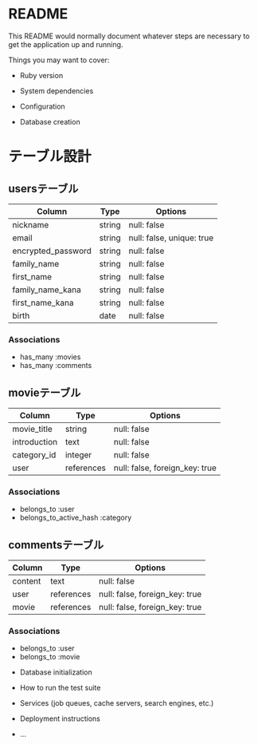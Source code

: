 # README

This README would normally document whatever steps are necessary to get the
application up and running.

Things you may want to cover:

* Ruby version

* System dependencies

* Configuration

* Database creation

# テーブル設計

## usersテーブル
| Column             | Type   | Options                   |
| ------------------ | ------ | ------------------------- |
| nickname           | string | null: false               |
| email              | string | null: false, unique: true |
| encrypted_password | string | null: false               |
| family_name        | string | null: false               |
| first_name         | string | null: false               |
| family_name_kana   | string | null: false               |
| first_name_kana    | string | null: false               |
| birth      　　　   | date   | null: false               |

### Associations
- has_many :movies
- has_many :comments

## movieテーブル
| Column          | Type       | Options                        |
| --------------- | ---------- | ------------------------------ |
| movie_title     | string     | null: false                    |
| introduction    | text       | null: false                    |
| category_id     | integer    | null: false                    |
| user            | references | null: false, foreign_key: true |

### Associations
- belongs_to :user
- belongs_to_active_hash :category

## commentsテーブル
| Column  | Type       | Options                        |
| ------- | ---------- | ------------------------------ |
| content | text       | null: false                    |
| user    | references | null: false, foreign_key: true |
| movie   | references | null: false, foreign_key: true |

### Associations
- belongs_to :user
- belongs_to :movie

* Database initialization

* How to run the test suite

* Services (job queues, cache servers, search engines, etc.)

* Deployment instructions

* ...